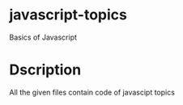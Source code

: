 # javascript-topics
Basics of  Javascript

# Dscription

All the given files contain code of javascipt topics 
